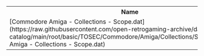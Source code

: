 <table>
<tr><th>Name</th><th>Size</th></tr>
<tr><td>
[Commodore Amiga - Collections - Scope.dat](https://raw.githubusercontent.com/open-retrogaming-archive/dat-catalog/main/root/basic/TOSEC/Commodore/Amiga/Collections/Scope/Commodore Amiga - Collections - Scope.dat)
</td><td>71431</td></tr>
</table>
